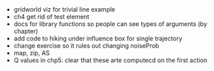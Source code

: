 ##
 - gridworld viz for trivial line example
 - ch4 get rid of test element
 - docs for library functions so people can see types of arguments (by chapter)
 - add code to hiking under influence box for single trajectory
 - change exercise so it rules out changing noiseProb
 - map, zip, AS
 - Q values in chp5: clear that these arte computecd on the first action


